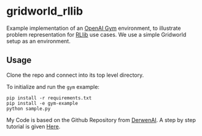 # gridworld_rllib

Example implementation of an [OpenAI Gym](http://gym.openai.com/) environment,
to illustrate problem representation for [RLlib](https://rllib.io/) use cases.
We use a simple Gridworld setup as an environment.

## Usage

Clone the repo and connect into its top level directory.

To initialize and run the `gym` example:

```
pip install -r requirements.txt
pip install -e gym-example
python sample.py
```

My Code is based on the Github Repository from [DerwenAI](https://github.com/DerwenAI/gym_example).
A step by step tutorial is given [Here](https://medium.com/distributed-computing-with-ray/anatomy-of-a-custom-environment-for-rllib-327157f269e5).
